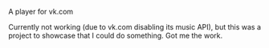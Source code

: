 A player for vk.com

Currently not working (due to vk.com disabling its music API), but this was a project to showcase that I could do something. Got me the work.
